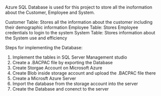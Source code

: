 Azure SQL Database is used for this project to store all the inoformation about the Customer, Employee and System.

Customer Table: Stores all the information about the customer including their demographic information
Employee Table: Stores Employee credentials to login to the system
System Table: Stores information about the System use and efficiency

Steps for implementing the Database:
1. Implement the tables in SQL Server Management studio 
2. Create a .BACPAC file by exporting the  Database
3. Create Storgae Account on Microsoft Azure 
4. Create Blob inside storage account and upload the .BACPAC file there
5. Create a Microsft Azure Server
6. Import the database from the storage account into the server
7. Create the Database and conenct to the server
